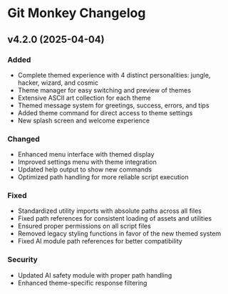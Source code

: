 # Git Monkey Changelog

## v4.2.0 (2025-04-04)

### Added
- Complete themed experience with 4 distinct personalities: jungle, hacker, wizard, and cosmic
- Theme manager for easy switching and preview of themes
- Extensive ASCII art collection for each theme
- Themed message system for greetings, success, errors, and tips
- Added theme command for direct access to theme settings
- New splash screen and welcome experience

### Changed
- Enhanced menu interface with themed display
- Improved settings menu with theme integration
- Updated help output to show new commands
- Optimized path handling for more reliable script execution

### Fixed
- Standardized utility imports with absolute paths across all files
- Fixed path references for consistent loading of assets and utilities
- Ensured proper permissions on all script files
- Removed legacy styling functions in favor of the new themed system
- Fixed AI module path references for better compatibility

### Security
- Updated AI safety module with proper path handling
- Enhanced theme-specific response filtering

